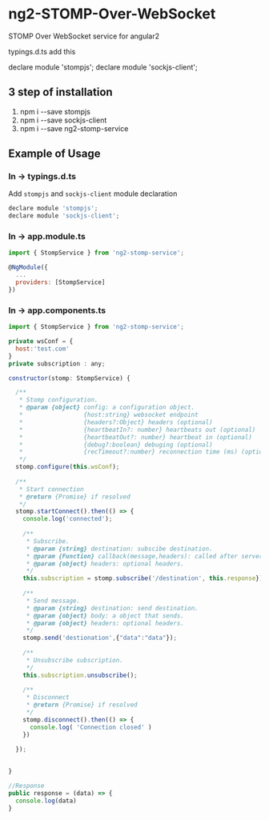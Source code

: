 # ng2-STOMP-Over-WebSocket
STOMP Over WebSocket service for angular2

typings.d.ts add this

declare module 'stompjs';
declare module 'sockjs-client';

## 3 step of installation

1) npm i --save stompjs
2) npm i --save sockjs-client
3) npm i --save ng2-stomp-service


## Example of Usage

### In -> typings.d.ts
Add `stompjs` and `sockjs-client` module declaration

```javascript
declare module 'stompjs';
declare module 'sockjs-client';
```

### In -> app.module.ts

```javascript
import { StompService } from 'ng2-stomp-service';

@NgModule({
  ...
  providers: [StompService]
})
```

### In -> app.components.ts

```javascript
import { StompService } from 'ng2-stomp-service';

private wsConf = {
  host:'test.com'
}
private subscription : any;

constructor(stomp: StompService) {

  /**
   * Stomp configuration.
   * @param {object} config: a configuration object.
   *                 {host:string} websocket endpoint
   *                 {headers?:Object} headers (optional)
   *                 {heartbeatIn?: number} heartbeats out (optional)
   *                 {heartbeatOut?: number} heartbeat in (optional)
   *                 {debug?:boolean} debuging (optional)
   *                 {recTimeout?:number} reconnection time (ms) (optional)
   */
  stomp.configure(this.wsConf);
  
  /**
   * Start connection
   * @return {Promise} if resolved
   */
  stomp.startConnect().then(() => {
    console.log('connected');
    
    /**
     * Subscribe.
     * @param {string} destination: subscibe destination.
     * @param {Function} callback(message,headers): called after server response.
     * @param {object} headers: optional headers.
     */
    this.subscription = stomp.subscribe('/destination', this.response});
    
    /**
     * Send message.
     * @param {string} destination: send destination.
     * @param {object} body: a object that sends.
     * @param {object} headers: optional headers.
     */
    stomp.send('destionation',{"data":"data"});
    
    /**
     * Unsubscribe subscription.
     */
    this.subscription.unsubscribe();
    
    /**
     * Disconnect
     * @return {Promise} if resolved
     */
    stomp.disconnect().then(() => {
      console.log( 'Connection closed' )
    })
    
  });
 

}

//Response
public response = (data) => {
  console.log(data)
}
  
  
```
